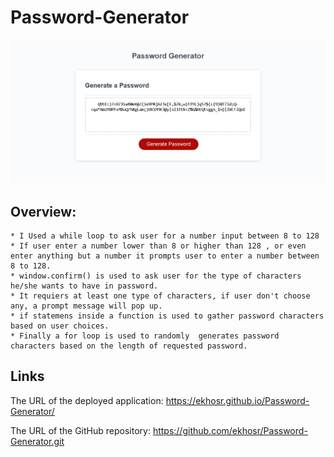 # Password-Generator

![Screen Capture](./Assets/screencapture.jpg)

## Overview:
```
* I Used a while loop to ask user for a number input between 8 to 128
* If user enter a number lower than 8 or higher than 128 , or even enter anything but a number it prompts user to enter a number between 8 to 128.
* window.confirm() is used to ask user for the type of characters he/she wants to have in password.
* It requiers at least one type of characters, if user don't choose any, a prompt message will pop up.
* if statemens inside a function is used to gather password characters based on user choices.
* Finally a for loop is used to randomly  generates password characters based on the length of requested password.
```


## Links
The URL of the deployed application: https://ekhosr.github.io/Password-Generator/

The URL of the GitHub repository: https://github.com/ekhosr/Password-Generator.git
